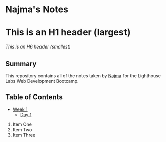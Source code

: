 # Najma's Notes
# This is an H1 header (largest)
###### This is an H6 header (smallest)

## Summary

This repository contains all of the notes taken by [Najma](https://github.com/ntechd) for the Lighthouse Labs Web Development Bootcamp.

## Table of Contents
* [Week 1](/Week_1)
  * [Day 1](/Week_1/Day_1)

1. Item One 
2. Item Two
3. Item Three